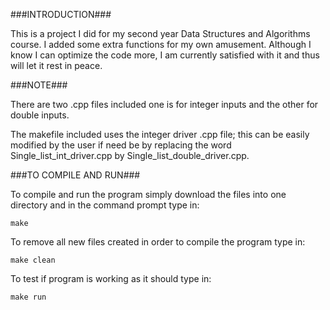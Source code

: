 ###INTRODUCTION###

This is a project I did for my second year Data Structures and Algorithms
course. I added some extra functions for my own amusement. Although I
know I can optimize the code more, I am currently satisfied with it and
thus will let it rest in peace.

###NOTE###

There are two .cpp files included one is for integer inputs and the other for 
double inputs. 

The makefile included uses the integer driver .cpp file; this can be easily 
modified by the user if need be by replacing the word Single_list_int_driver.cpp
by Single_list_double_driver.cpp.  

###TO COMPILE AND RUN###

To compile and run the program simply download the files into one directory and
in the command prompt type in: 


	make


To remove all new files created in order to compile the program type in: 

	make clean


To test if program is working as it should type in: 


	make run         
